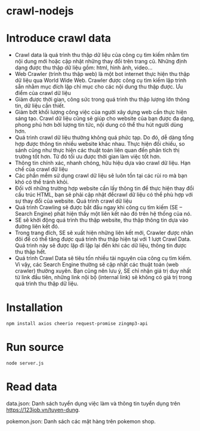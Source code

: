 # crawl-nodejs
# Introduce crawl data
- Crawl data là quá trình thu thập dữ liệu của công cụ tìm kiếm nhằm tìm
nội dung mới hoặc cập nhật những thay đổi trên trang cũ. Những định
dạng được thu thập dữ liệu gồm: html, hình ảnh, video...
- Web Crawler (trình thu thập web) là một bot internet thực hiện thu thập dữ liệu qua World Wide Web. Crawler được công cụ tìm kiếm lập trình
sẵn nhằm mục đích lập chỉ mục cho các nội dung thu thập được. Ưu điểm của crawl dữ liệu
- Giảm được thời gian, công sức trong quá trình thu thập lượng lớn thông tin, dữ liệu cần thiết.
- Giảm bớt khối lượng công việc của người xây dựng web cần thực hiện sáng tạo. Crawl dữ liệu cũng sẽ giúp cho website của bạn được đa dạng, phong phú hơn bởi lượng tin tức, nội dung có thể thu hút người dùng hơn.
- Quá trình crawl dữ liệu thường không quá phức tạp. Do đó, dễ dàng tổng hợp được thông tin nhiều website khác nhau. Thực hiện đối chiếu, so sánh cũng như thực hiện các thuật toán liên quan đến phân tích thị trường tốt hơn. Từ đó tối ưu được thời gian làm việc tốt hơn.
- Thông tin chính xác, nhanh chóng, hữu hiệu dựa vào crawl dữ liệu.
Hạn chế của crawl dữ liệu
- Các phần mềm sử dụng crawl dữ liệu sẽ luôn tồn tại các rủi ro mà bạn khó có thể tránh khỏi.
- Đối với những trường hợp website cần lấy thông tin để thực hiện thay đổi cấu trúc HTML, bạn sẽ phải cập nhật đểcrawl dữ liệu có thể phù hợp với sự thay đổi của website.
Quá trình crawl dữ liệu
- Quá trình Crawling sẽ được bắt đầu ngay khi công cụ tìm kiếm (SE – Search Engine) phát hiện thấy một liên kết nào đó trên hệ thống của nó.
- SE sẽ khởi động quá trình thu thập website, thu thập thông tin dựa vào đường liên kết đó.
- Trong trang đích, SE sẽ xuất hiện những liên kết mới, Crawler được nhân đôi để có thể tăng được quá trình thu thập hiện tại với 1 lượt Crawl Data. Quá trình này sẽ được lặp đi lặp lại đến khi các dữ liệu, thông tin được thu thập hết.
- Quá trình Crawl Data sẽ tiêu tốn nhiều tài nguyên của công cụ tìm kiếm. Vì vậy, các Search Engine thường sẽ cập nhật các thuật toán (web crawler) thường xuyên. Bạn cũng nên lưu ý, SE chỉ nhận giá trị duy nhất từ link đầu tiên, những link nội bộ (internal link) sẽ không có giá trị trong quá trình thu thập dữ liệu.
# Installation

```
npm install axios cheerio request-promise zingmp3-api
```
# Run source
```
node server.js
```
# Read data
data.json: Danh sách tuyển dụng việc làm và thông tin tuyển dụng trên https://123job.vn/tuyen-dung.

pokemon.json: Danh sách các mặt hàng trên pokemon shop.
